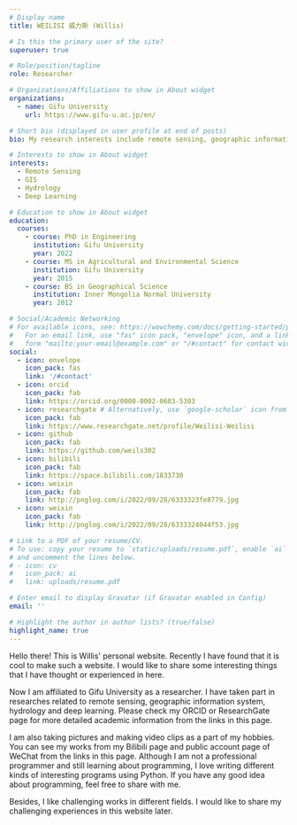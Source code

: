 ```yaml
---
# Display name
title: WEILISI 威力斯 (Willis)

# Is this the primary user of the site?
superuser: true

# Role/position/tagline
role: Researcher

# Organizations/Affiliations to show in About widget
organizations:
  - name: Gifu University
    url: https://www.gifu-u.ac.jp/en/

# Short bio (displayed in user profile at end of posts)
bio: My research interests include remote sensing, geographic information system (GIS), hydrology and deep learning.

# Interests to show in About widget
interests:
  - Remote Sensing
  - GIS
  - Hydrology
  - Deep Learning

# Education to show in About widget
education:
  courses:
    - course: PhD in Engineering
      institution: Gifu University
      year: 2022
    - course: MS in Agricultural and Environmental Science
      institution: Gifu University
      year: 2015
    - course: BS in Geographical Science
      institution: Inner Mongolia Normal University
      year: 2012

# Social/Academic Networking
# For available icons, see: https://wowchemy.com/docs/getting-started/page-builder/#icons
#   For an email link, use "fas" icon pack, "envelope" icon, and a link in the
#   form "mailto:your-email@example.com" or "/#contact" for contact widget.
social:
  - icon: envelope
    icon_pack: fas
    link: '/#contact'
  - icon: orcid
    icon_pack: fab
    link: https://orcid.org/0000-0002-0683-5303
  - icon: researchgate # Alternatively, use `google-scholar` icon from `ai` icon pack
    icon_pack: fab
    link: https://www.researchgate.net/profile/Weilisi-Weilisi
  - icon: github
    icon_pack: fab
    link: https://github.com/weils302
  - icon: bilibili
    icon_pack: fab
    link: https://space.bilibili.com/1833730
  - icon: weixin
    icon_pack: fab
    link: http://pnglog.com/i/2022/09/28/6333323fe8779.jpg
  - icon: weixin
    icon_pack: fab
    link: http://pnglog.com/i/2022/09/28/6333324044f53.jpg

# Link to a PDF of your resume/CV.
# To use: copy your resume to `static/uploads/resume.pdf`, enable `ai` icons in `params.toml`,
# and uncomment the lines below.
# - icon: cv
#   icon_pack: ai
#   link: uploads/resume.pdf

# Enter email to display Gravatar (if Gravatar enabled in Config)
email: ''

# Highlight the author in author lists? (true/false)
highlight_name: true
---
```


Hello there! This is Willis' personal website. Recently I have found that it is cool to make such a website. I would like to share some interesting things that I have thought or experienced in here.

Now I am affiliated to Gifu University as a researcher. I have taken part in researches related to remote sensing, geographic information system, hydrology and deep learning. Please check my ORCID or ResearchGate page for more detailed academic information from the links in this page.

I am also taking pictures and making video clips as a part of my hobbies. You can see my works from my Bilibili page and public account page of WeChat from the links in this page. Although I am not a professional programmer and still learning about programming, I love writing different kinds of interesting programs using Python. If you have any good idea about programming, feel free to share with me.

Besides, I like challenging works in different fields. I would like to share my challenging experiences in this website later.

<!--{{< icon name="download" pack="fas" >}} Download my {{< staticref "uploads/demo_resume.pdf" "newtab" >}}resumé{{< /staticref >}}.-->
